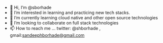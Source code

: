 - 👋 Hi, I’m @sborhade
- 👀 I’m interested in learning and practicing new tech stacks.
- 🌱 I’m currently learning cloud native and other open source technologies
- 💞️ I’m looking to collaborate on full stack technologies
- 📫 How to reach me ... twitter: @shborhade , gmail:sandeephborhade@gmail.com

<!---
sborhade/sborhade is a ✨ special ✨ repository because its `README.md` (this file) appears on your GitHub profile.
You can click the Preview link to take a look at your changes.
--->

